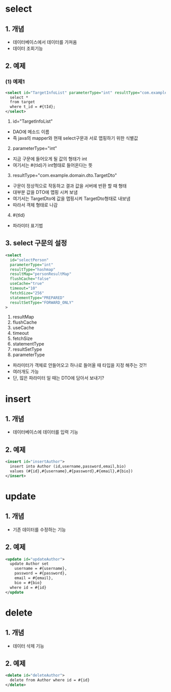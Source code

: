 # select
## 1. 개념
* 데이터베이스에서 데이터를 가져옴
* 데이터 조회기능

## 2. 예제
### (1) 예제1
```xml
<select id="TargetInfoList" parameterType="int" resultType="com.example.domain.dto.TargetDto">
  select *
  from target
  where t_id = #{tId};
</select>
```
1. id="TargetInfoList"
* DAO에 메소드 이름
* 즉 java의 mapper와 현재 select구문과 서로 맵핑하기 위한 식별값

2. parameterType="int"
* 지금 구문에 들어오게 될 값의 형태가 int
* 여기서는 #{tId}가 int형태로 들어온다는 뜻

3. resultType="com.example.domain.dto.TargetDto"
* 구문이 정상적으로 작동하고 결과 값을 서버에 반환 할 때 형태
* 대부분 값을 DTO에 맵핑 시켜 보냄
* 여기서는 TargetDto에 값을 맵핑시켜 TargetDto형태로 내보냄
* 따라서 객체 형태로 나감

4. #{tId}
* 파라미터 표기법

## 3. select 구문의 설정
```xml
<select
  id="selectPerson"
  parameterType="int"
  resultType="hashmap"
  resultMap="personResultMap"
  flushCache="false"
  useCache="true"
  timeout="10"
  fetchSize="256"
  statementType="PREPARED"
  resultSetType="FORWARD_ONLY"
>
```
1. resultMap
2. flushCache
3. useCache
4. timeout
5. fetchSize
6. statementType
7. resultSetType
8. parameterType
* 파라미터가 객체로 안들어오고 하나로 들어올 때 타입을 지정 해주는 것?!
* 여러개도 가능
* 단, 많은 파라미터 일 때는 DTO에 담아서 보내기?

# insert
## 1. 개념
* 데이터베이스에 데이터를 입력 기능

## 2. 예제
```xml
<insert id="insertAuthor">
  insert into Author (id,username,password,email,bio)
  values (#{id},#{username},#{password},#{email},#{bio})
</insert>
```
# update
## 1. 개념
* 기존 데이터를 수정하는 기능

## 2. 예제
```xml
<update id="updateAuthor">
  update Author set
    username = #{username},
    password = #{password},
    email = #{email},
    bio = #{bio}
  where id = #{id}
</update
```
# delete
## 1. 개념
* 데이터 삭제 기능

## 2. 예제
```xml
<delete id="deleteAuthor">
  delete from Author where id = #{id}
</delete>
```